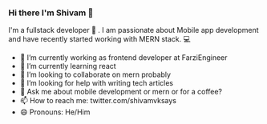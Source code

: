 ### Hi there I'm Shivam 👋

I'm a fullstack developer :space_invader: . I am passionate about Mobile app development and have recently started working with MERN stack. :computer:  

- 🔭 I’m currently working as frontend developer at FarziEngineer
- 🌱 I’m currently learning react
- 👯 I’m looking to collaborate on mern probably
- 🤔 I’m looking for help with writing tech articles
- 💬 Ask me about mobile development or mern or for a coffee?
- 📫 How to reach me: twitter.com/shivamvksays
- 😄 Pronouns: He/Him
